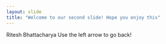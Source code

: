 ```yaml
---
layout: slide
title: "Welcome to our second slide! Hope you enjoy this"
---
```

Ritesh Bhattacharya
Use the left arrow to go back!
